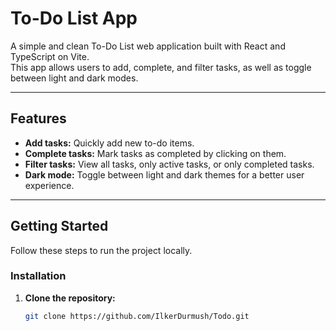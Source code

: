 # To-Do List App

A simple and clean To-Do List web application built with React and TypeScript on Vite.  
This app allows users to add, complete, and filter tasks, as well as toggle between light and dark modes.

---

## Features

- **Add tasks:** Quickly add new to-do items.
- **Complete tasks:** Mark tasks as completed by clicking on them.
- **Filter tasks:** View all tasks, only active tasks, or only completed tasks.
- **Dark mode:** Toggle between light and dark themes for a better user experience.

---

## Getting Started

Follow these steps to run the project locally.

### Installation

1. **Clone the repository:**

   ```bash
   git clone https://github.com/IlkerDurmush/Todo.git
   ```
